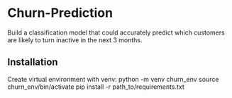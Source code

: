 # Churn-Prediction
Build a classification model that could accurately predict which customers are likely to turn inactive in the next 3 months.

## Installation
Create virtual environment with venv:
  python -m venv churn_env
  source churn_env/bin/activate
  pip install -r path_to/requirements.txt
